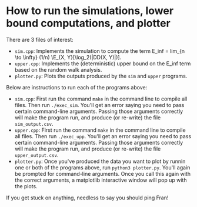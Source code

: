 # How to run the simulations, lower bound computations, and plotter

There are 3 files of interest:
- `sim.cpp`: Implements the simulation to compute the term E_inf = lim_{n \to \infty} (1/n) \E_{X, Y}[\log_2(|DD(X, Y)|)].
- `upper.cpp`: Implements the (deterministic) upper bound on the E_inf term based on the random walk analysis.
- `plotter.py`: Plots the outputs produced by the `sim` and `upper` programs.

Below are instructions to run each of the programs above:
- `sim.cpp`: First run the command `make` in the command line to compile all files. Then run `./exec_sim`. You'll get an error saying you need to pass certain command-line arguments. Passing those arguments correctly will make the program run, and produce (or re-write) the file `sim_output.csv`.
- `upper.cpp`: First run the command `make` in the command line to compile all files. Then run `./exec_upp`. You'll get an error saying you need to pass certain command-line arguments. Passing those arguments correctly will make the program run, and produce (or re-write) the file `upper_output.csv`.
- `plotter.py`: Once you've produced the data you want to plot by runnin one or both of the programs above, run `python3 plotter.py`. You'll again be prompted for command-line arguments. Once you call this again with the correct arguments, a matplotlib interactive window will pop up with the plots.

If you get stuck on anything, needless to say you should ping Fran!
